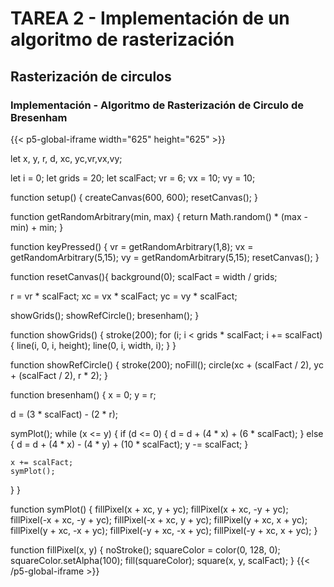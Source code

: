 # TAREA 2 - Implementación de un algoritmo de rasterización

## Rasterización de circulos

### Implementación - Algoritmo de Rasterización de Circulo de Bresenham


{{< p5-global-iframe width="625" height="625" >}}

let x, y, r, d, xc, yc,vr,vx,vy;

let i = 0;
let grids = 20;
let scalFact;
vr = 6;
vx = 10;
vy = 10;

function setup() {
  createCanvas(600, 600);
  resetCanvas();
}
  
function getRandomArbitrary(min, max) {
  return Math.random() * (max - min) + min;
}

function keyPressed() {
  vr = getRandomArbitrary(1,8);
  vx = getRandomArbitrary(5,15);
  vy = getRandomArbitrary(5,15);
  resetCanvas();
}

function resetCanvas(){
  background(0);
  scalFact = width / grids; 
  
  r = vr * scalFact;
  xc = vx * scalFact;
  yc = vy * scalFact;
  
  showGrids();
  showRefCircle();
  bresenham();
}

function showGrids() {
  stroke(200);
  for (i; i < grids * scalFact; i += scalFact) {
    line(i, 0, i, height);
    line(0, i, width, i);
  }
}

function showRefCircle() {
  stroke(200);
  noFill();
  circle(xc + (scalFact / 2), yc + (scalFact / 2), r * 2);
}

function bresenham() {
  x = 0;
  y = r;

  d = (3 * scalFact) - (2 * r);

  symPlot();
  while (x <= y) {
    if (d <= 0) {
      d = d + (4 * x) + (6 * scalFact);
    } else {
      d = d + (4 * x) - (4 * y) + (10 * scalFact);
      y -= scalFact;
    }

    x += scalFact;
    symPlot();
  }
}

function symPlot() {
  fillPixel(x + xc, y + yc);
  fillPixel(x + xc, -y + yc);
  fillPixel(-x + xc, -y + yc);
  fillPixel(-x + xc, y + yc);
  fillPixel(y + xc, x + yc);
  fillPixel(y + xc, -x + yc);
  fillPixel(-y + xc, -x + yc);
  fillPixel(-y + xc, x + yc);
}

function fillPixel(x, y) {
  noStroke();
  squareColor = color(0, 128, 0);
  squareColor.setAlpha(100);
  fill(squareColor);
  square(x, y, scalFact);
}
{{< /p5-global-iframe >}}
